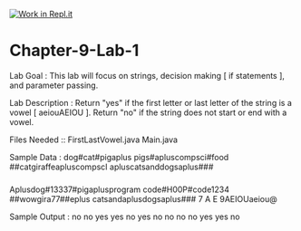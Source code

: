 [![Work in Repl.it](https://classroom.github.com/assets/work-in-replit-14baed9a392b3a25080506f3b7b6d57f295ec2978f6f33ec97e36a161684cbe9.svg)](https://classroom.github.com/online_ide?assignment_repo_id=3866972&assignment_repo_type=AssignmentRepo)
# Chapter-9-Lab-1
Lab Goal :   This lab will focus on strings, decision making [ if statements ], and parameter passing.


Lab Description :   Return "yes" if the first letter or last letter of the string is a vowel [ aeiouAEIOU ].  Return "no" if the string does not start or end with a vowel.    

Files Needed ::
FirstLastVowel.java
Main.java


Sample Data :
dog#cat#pigaplus
pigs#apluscompsci#food
##catgiraffeapluscompscI
apluscatsanddogsaplus###
###
Aplusdog#13337#pigaplusprogram
code#H00P#code1234
##wowgira77##eplus
catsandaplusdogsaplus###
7
A
E
9AEIOUaeiou@


Sample Output : 
no
no
yes
yes
no
yes
no
no
no
no
yes
yes
no
